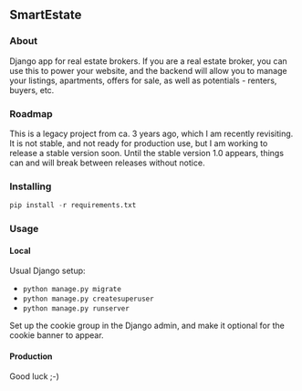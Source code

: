 ## SmartEstate

### About

Django app for real estate brokers. If you are a real estate broker, you can use this
to power your website, and the backend will allow you to manage your listings, apartments,
offers for sale, as well as potentials - renters, buyers, etc.

### Roadmap

This is a legacy project from ca. 3 years ago, which I am recently revisiting. It is not stable,
and not ready for production use, but I am working to release a stable version soon.
Until the stable version 1.0 appears, things can and will break between releases without notice.

### Installing

```python
pip install -r requirements.txt
```

### Usage

#### Local

Usual Django setup:

* `python manage.py migrate`
* `python manage.py createsuperuser`
* `python manage.py runserver`

Set up the cookie group in the Django admin, and make it optional for the cookie banner to appear.

#### Production

Good luck ;-)
